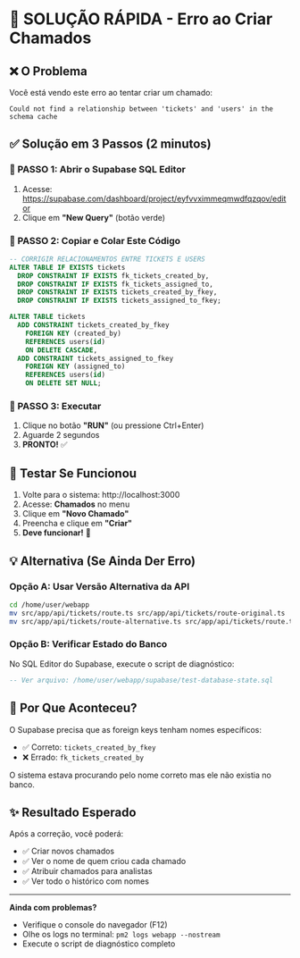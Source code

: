 # 🚨 SOLUÇÃO RÁPIDA - Erro ao Criar Chamados

## ❌ O Problema
Você está vendo este erro ao tentar criar um chamado:
```
Could not find a relationship between 'tickets' and 'users' in the schema cache
```

## ✅ Solução em 3 Passos (2 minutos)

### 📍 PASSO 1: Abrir o Supabase SQL Editor
1. Acesse: https://supabase.com/dashboard/project/eyfvvximmeqmwdfqzqov/editor
2. Clique em **"New Query"** (botão verde)

### 📍 PASSO 2: Copiar e Colar Este Código
```sql
-- CORRIGIR RELACIONAMENTOS ENTRE TICKETS E USERS
ALTER TABLE IF EXISTS tickets 
  DROP CONSTRAINT IF EXISTS fk_tickets_created_by,
  DROP CONSTRAINT IF EXISTS fk_tickets_assigned_to,
  DROP CONSTRAINT IF EXISTS tickets_created_by_fkey,
  DROP CONSTRAINT IF EXISTS tickets_assigned_to_fkey;

ALTER TABLE tickets
  ADD CONSTRAINT tickets_created_by_fkey 
    FOREIGN KEY (created_by) 
    REFERENCES users(id) 
    ON DELETE CASCADE,
  ADD CONSTRAINT tickets_assigned_to_fkey 
    FOREIGN KEY (assigned_to) 
    REFERENCES users(id) 
    ON DELETE SET NULL;
```

### 📍 PASSO 3: Executar
1. Clique no botão **"RUN"** (ou pressione Ctrl+Enter)
2. Aguarde 2 segundos
3. **PRONTO!** ✅

## 🎯 Testar Se Funcionou

1. Volte para o sistema: http://localhost:3000
2. Acesse: **Chamados** no menu
3. Clique em **"Novo Chamado"**
4. Preencha e clique em **"Criar"**
5. **Deve funcionar!** 🎉

## 💡 Alternativa (Se Ainda Der Erro)

### Opção A: Usar Versão Alternativa da API
```bash
cd /home/user/webapp
mv src/app/api/tickets/route.ts src/app/api/tickets/route-original.ts
mv src/app/api/tickets/route-alternative.ts src/app/api/tickets/route.ts
```

### Opção B: Verificar Estado do Banco
No SQL Editor do Supabase, execute o script de diagnóstico:
```sql
-- Ver arquivo: /home/user/webapp/supabase/test-database-state.sql
```

## 📝 Por Que Aconteceu?

O Supabase precisa que as foreign keys tenham nomes específicos:
- ✅ Correto: `tickets_created_by_fkey`
- ❌ Errado: `fk_tickets_created_by`

O sistema estava procurando pelo nome correto mas ele não existia no banco.

## ✨ Resultado Esperado

Após a correção, você poderá:
- ✅ Criar novos chamados
- ✅ Ver o nome de quem criou cada chamado
- ✅ Atribuir chamados para analistas
- ✅ Ver todo o histórico com nomes

---

**Ainda com problemas?** 
- Verifique o console do navegador (F12)
- Olhe os logs no terminal: `pm2 logs webapp --nostream`
- Execute o script de diagnóstico completo